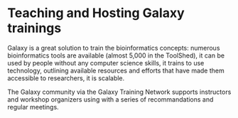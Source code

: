 Teaching and Hosting Galaxy trainings
=====================================

Galaxy is a great solution to train the bioinformatics concepts:
numerous bioinformatics tools are available (almost 5,000 in the ToolShed), it
can be used by people without any computer science skills, it trains to use
technology, outlining available resources and efforts that have made them
accessible to researchers, it is scalable.

The Galaxy community via the Galaxy Training Network supports instructors and
workshop organizers using with a series of recommandations and regular meetings.